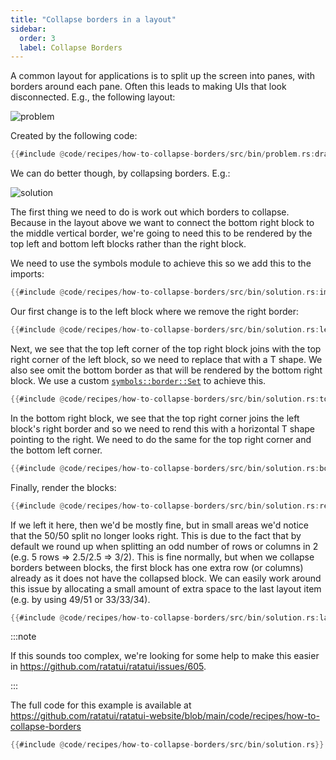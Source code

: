 ```yaml
---
title: "Collapse borders in a layout"
sidebar:
  order: 3
  label: Collapse Borders
---
```


A common layout for applications is to split up the screen into panes, with borders around each
pane. Often this leads to making UIs that look disconnected. E.g., the following layout:

![problem](https://user-images.githubusercontent.com/381361/279935613-01b5083d-dcca-4ee3-981c-38fe700bbfe4.png)

Created by the following code:

```rust
{{#include @code/recipes/how-to-collapse-borders/src/bin/problem.rs:draw}}
```

We can do better though, by collapsing borders. E.g.:

![solution](https://user-images.githubusercontent.com/381361/279935618-3b411b45-1a02-4f4c-af9f-7b68f766023e.png)

The first thing we need to do is work out which borders to collapse. Because in the layout above we
want to connect the bottom right block to the middle vertical border, we're going to need this to be
rendered by the top left and bottom left blocks rather than the right block.

We need to use the symbols module to achieve this so we add this to the imports:

```rust ins={3}
{{#include @code/recipes/how-to-collapse-borders/src/bin/solution.rs:imports}}
```

Our first change is to the left block where we remove the right border:

```rust
{{#include @code/recipes/how-to-collapse-borders/src/bin/solution.rs:left_block}}
```

Next, we see that the top left corner of the top right block joins with the top right corner of the
left block, so we need to replace that with a T shape. We also see omit the bottom border as that
will be rendered by the bottom right block. We use a custom [`symbols::border::Set`] to achieve
this.

[`symbols::border::Set`]: https://docs.rs/ratatui/latest/ratatui/symbols/border/struct.Set.html

```rust
{{#include @code/recipes/how-to-collapse-borders/src/bin/solution.rs:top_right_block}}
```

In the bottom right block, we see that the top right corner joins the left block's right border and
so we need to rend this with a horizontal T shape pointing to the right. We need to do the same for
the top right corner and the bottom left corner.

```rust
{{#include @code/recipes/how-to-collapse-borders/src/bin/solution.rs:bottom_right_block}}
```

Finally, render the blocks:

```rust
{{#include @code/recipes/how-to-collapse-borders/src/bin/solution.rs:render}}
```

If we left it here, then we'd be mostly fine, but in small areas we'd notice that the 50/50 split no
longer looks right. This is due to the fact that by default we round up when splitting an odd number
of rows or columns in 2 (e.g. 5 rows => 2.5/2.5 => 3/2). This is fine normally, but when we collapse
borders between blocks, the first block has one extra row (or columns) already as it does not have
the collapsed block. We can easily work around this issue by allocating a small amount of extra
space to the last layout item (e.g. by using 49/51 or 33/33/34).

```rust
{{#include @code/recipes/how-to-collapse-borders/src/bin/solution.rs:layout}}
```

:::note

If this sounds too complex, we're looking for some help to make this easier in
<https://github.com/ratatui/ratatui/issues/605>.

:::

The full code for this example is available at
<https://github.com/ratatui/ratatui-website/blob/main/code/recipes/how-to-collapse-borders>

```rust collapsed title="collapse-borders.rs"
{{#include @code/recipes/how-to-collapse-borders/src/bin/solution.rs}}
```
